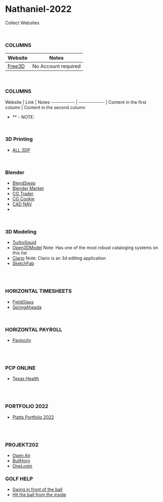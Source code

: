 # Nathaniel-2022
Collect Websites



<br>

### COLUMNS
Website | Notes
------------ | -------------
[Free3D](https://free3d.com) | No Account required


<br>

### COLUMNS
Website | Link | Notes
------------ | -------------
 | 
Content in the first column | Content in the second column


* []()
** - NOTE: 

<br>

### 3D Printing
* [ALL 3DP](https://all3dp.com/)




<br>


### Blender
* [BlendSwap](https://www.blendswap.com)
* [Blender Market](https://blendermarket.com/)
* [CG Trader](https://www.cgtrader.com)
* [CG Cookie](https://cgcookie.com)
* [CAD NAV](https://www.cadnav.com/3d-models/sort-16-1.html)
* 


<br>

### 3D Modeling



* [TurboSquid](https://www.turbosquid.com)
* [Open3DModel](https://open3dmodel.com) Note: Has one of the most robust cataloging systems on this list
* [Clario](https://clara.io/) Note: Clario is an 3d editing application
* [SketchFab](https://sketchfab.com/)

<br><br>






### HORIZONTAL TIMESHEETS
- [FieldGlass](https://www.fieldglass.net/)
- [SpringAheada](https://horizontalintegration.springahead.com/)

<br>

### HORIZONTAL PAYROLL
- [Paylocity](https://access.paylocity.com/)


<br><br>


### PCP ONLINE
- [Texas Health](https://mychart.texashealth.org/MyChart/)


<br><br>


### PORTFOLIO 2022
- [Platts Portfolio 2022](http://nathanielplatts.com/wp-admin/)


<br><br>


### PROJEKT202
- [Open Air](https://auth.openair.com/login)
- [BullHorn](https://sl2-www.bte.bullhornstaffing.com/)
- [OneLogin](https://projekt202.onelogin.com/)


### GOLF HELP

- [Swing in front of the ball](https://www.youtube.com/watch?v=I6ZzDedxFWA&t=63s)
- [Hit the ball from the inside](https://youtu.be/lf5-CRJBi24)
